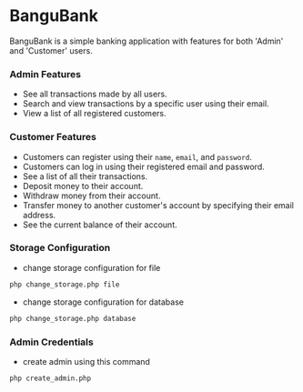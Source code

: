 # BanguBank

BanguBank is a simple banking application with features for both 'Admin' and 'Customer' users.


### Admin Features

- See all transactions made by all users.
- Search and view transactions by a specific user using their email.
- View a list of all registered customers.

### Customer Features

- Customers can register using their `name`, `email`, and `password`.
- Customers can log in using their registered email and password.
- See a list of all their transactions.
- Deposit money to their account.
- Withdraw money from their account.
- Transfer money to another customer's account by specifying their email address.
- See the current balance of their account.


### Storage Configuration

- change storage configuration for file
```bash
php change_storage.php file
```

- change storage configuration for database
```bash
php change_storage.php database
```

### Admin Credentials

- create admin using this command
```bash
php create_admin.php
```




